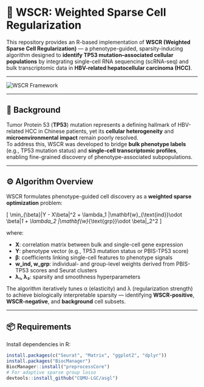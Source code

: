 # 🧮 WSCR: Weighted Sparse Cell Regularization  

This repository provides an R-based implementation of **WSCR (Weighted Sparse Cell Regularization)** — a phenotype-guided, sparsity-inducing algorithm designed to **identify TP53 mutation–associated cellular populations** by integrating single-cell RNA sequencing (scRNA-seq) and bulk transcriptomic data in **HBV-related hepatocellular carcinoma (HCC)**.

---

![WSCR Framework](https://raw.githubusercontent.com/CQMU-LGC/WSCR/main/WSCR_overview.png?raw=true&v=2)

---

## 🧠 Background  

Tumor Protein 53 (**TP53**) mutation represents a defining hallmark of HBV-related HCC in Chinese patients, yet its **cellular heterogeneity** and **microenvironmental impact** remain poorly resolved.  
To address this, WSCR was developed to bridge **bulk phenotype labels** (e.g., TP53 mutation status) and **single-cell transcriptomic profiles**, enabling fine-grained discovery of phenotype-associated subpopulations.

---

## ⚙️ Algorithm Overview  

WSCR formulates phenotype-guided cell discovery as a **weighted sparse optimization** problem:

\[
\min_{\beta}\|Y - X\beta\|^2 + \lambda_1 \|\mathbf{w}_{\text{ind}}\odot \beta\|_1 + \lambda_2 \|\mathbf{w}_{\text{grp}}\odot \beta\|_2^2
\]

where:  
- **X**: correlation matrix between bulk and single-cell gene expression  
- **Y**: phenotype vector (e.g., TP53 mutation status or PBIS-TP53 score)  
- **β**: coefficients linking single-cell features to phenotype signals  
- **w_ind, w_grp**: individual- and group-level weights derived from PBIS-TP53 scores and Seurat clusters  
- **λ₁, λ₂**: sparsity and smoothness hyperparameters  

The algorithm iteratively tunes α (elasticity) and λ (regularization strength) to achieve biologically interpretable sparsity — identifying **WSCR-positive**, **WSCR-negative**, and **background** cell subsets.

---

## 📦 Requirements  

Install dependencies in R:  
```r
install.packages(c("Seurat", "Matrix", "ggplot2", "dplyr"))
install.packages("BiocManager")
BiocManager::install("preprocessCore")
# For adaptive sparse group lasso
devtools::install_github("CQMU-LGC/asgl")

